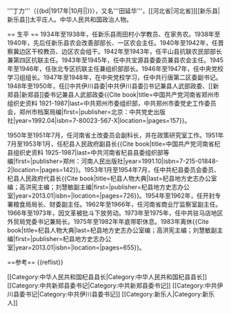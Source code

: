 '''丁力'''（{{bd|1917年|10月||}}），又名'''田延华'''，[[河北省|河北省]][[新乐县|新乐县]]太平庄人。中华人民共和国政治人物。

== 生平 ==
1934年至1938年，任新乐县雨田村小学教员、在家务农。1938年至1940年，先后任新乐县农会改善部部长、一区农会主任。1940年至1942年，任晋察冀边区干校教员、边区农会组干。1942年至1943年，任平山县抗联农民部部长兼第四区抗联主任。1943年至1945年，任中共宝源县委委员兼县农会主任。1945年至1946年，任张北专区抗联主任兼组织部部长。1946年至1947年，任中央党校学习组组长。1947年至1948年，在中央党校学习，任中共行唐第二区委副书记。1948年至1950年，任[[中共伊川县委|中共伊川县委]]书记兼县人武部政委、[[新郑县|新郑县]]委书记兼县人武部政委<ref>{{Cite book|title=中国共产党河南省郑州市组织史资料 1921-1987|last=中共郑州市委组织部，中共郑州市委党史工作委员会，郑州市档案局编|first=|publisher=北京：中共党史出版社|year=1992.04|isbn=7-80023-567-X|location=|pages=157}}</ref>。

1950年至1951年7月，任河南省土改委员会副科长，并在政策研究室工作。1951年7月至1953年1月，任杞县人民政府副县长<ref>{{Cite book|title=中国共产党河南省杞县组织史资料 1925-1987|last=中共河南省杞县县委组织部等编|first=|publisher=郑州：河南人民出版社|year=1991.10|isbn=7-215-01848-2|location=|pages=142}}</ref>。1953年1月至1954年7月，任中共杞县委员会委员、杞县人民政府代县长<ref>{{Cite book|title=杞县人物大典|last=杞县地方史志办公室编；高洪宪主编；刘慧敏副主编|first=|publisher=杞县地方史志办公室|year=2013.01|isbn=|location=|pages=726}}</ref>。1954年至1962年，任开封专署粮食局局长、财委副主任。1962年至1966年，任河南省商业厅监察室副主任。1966年至1973年，因文革被批斗下放劳动。1973年至1975年，任中共驻马店地区外贸局党委书记兼局长。1975年至1982年年底带职休息。1983年离休<ref>{{Cite book|title=杞县人物大典|last=杞县地方史志办公室编；高洪宪主编；刘慧敏副主编|first=|publisher=杞县地方史志办公室|year=2013.01|isbn=|location=|pages=655}}</ref>。

==参考==
{{reflist}}

[[Category:中华人民共和国杞县县长|Category:中华人民共和国杞县县长]]
[[Category:中共新郑县委书记|Category:中共新郑县委书记]]
[[Category:中共伊川县委书记|Category:中共伊川县委书记]]
[[Category:新乐人|Category:新乐人]]